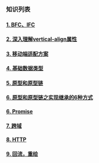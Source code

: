 
### 知识列表

  #### [1. BFC、IFC](/file/bfc.md)

  #### [2. 深入理解vertical-align属性](/file/va.md)

  #### [3. 移动端适配方案](/file/sp.md)

  #### [4. 基础数据类型](/file/js.md)

  #### [5. 原型和原型链](/file/yx-1.md)

  #### [6. 原型和原型链之实现继承的6种方式](/file/yx-2.md)

  #### [6. Promise ](/file/promise.md)

  #### [7. 跨域 ](/file/promise.md)

  #### [8. HTTP ](/file/promise.md)

  #### [9. 回流，重绘 ](/file/promise.md)

